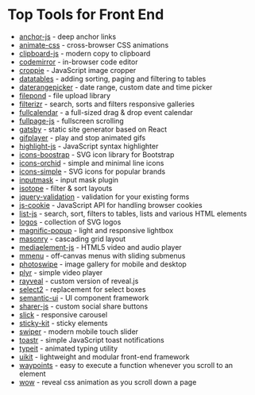 # Top Tools for Front End

- [anchor-js](https://github.com/bryanbraun/anchorjs) - deep anchor links
- [animate-css](https://github.com/daneden/animate.css) - cross-browser CSS animations
- [clipboard-js](https://github.com/zenorocha/clipboard.js) - modern copy to clipboard
- [codemirror](https://github.com/codemirror/codemirror) - in-browser code editor
- [croppie](https://github.com/foliotek/croppie) - JavaScript image cropper
- [datatables](https://github.com/datatables/datatables) - adding sorting, paging and filtering to tables
- [daterangepicker](https://github.com/dangrossman/daterangepicker) - date range, custom date and time picker
- [filepond](https://github.com/pqina/filepond) - file upload library
- [filterizr](https://github.com/giotiskl/filterizr) - search, sorts and filters responsive galleries
- [fullcalendar](https://github.com/fullcalendar/fullcalendar) - a full-sized drag & drop event calendar
- [fullpage-js](https://github.com/alvarotrigo/fullpage.js) - fullscreen scrolling
- [gatsby](https://github.com/gatsbyjs/gatsby) - static site generator based on React
- [gifplayer](https://github.com/rubentd/gifplayer) - play and stop animated gifs
- [highlight-js](https://github.com/highlightjs/highlight.js) - JavaScript syntax highlighter
- [icons-boostrap](https://github.com/twbs/icons) - SVG icon library for Bootstrap
- [icons-orchid](https://github.com/orchidsoftware/icons) - simple and minimal line icons
- [icons-simple](https://github.com/simple-icons/simple-icons/) - SVG icons for popular brands
- [inputmask](https://github.com/robinherbots/inputmask) - input mask plugin
- [isotope](https://github.com/metafizzy/isotope) - filter & sort layouts
- [jquery-validation](https://github.com/jquery-validation/jquery-validation) - validation for your existing forms
- [js-cookie](https://github.com/js-cookie/js-cookie) - JavaScript API for handling browser cookies
- [list-js](https://github.com/javve/list.js) -  search, sort, filters to tables, lists and various HTML elements
- [logos](https://github.com/gilbarbara/logos) - collection of SVG logos
- [magnific-popup](https://github.com/dimsemenov/magnific-popup) - light and responsive lightbox
- [masonry](https://github.com/desandro/masonry) - cascading grid layout
- [mediaelement-js](https://github.com/mediaelement/mediaelement) - HTML5 video and audio player
- [mmenu](https://github.com/frdh/jquery.mmenu) - off-canvas menus with sliding submenus
- [photoswipe](https://github.com/dimsemenov/photoswipe) - image gallery for mobile and desktop
- [plyr](https://github.com/sampotts/plyr) - simple video player
- [rayveal](https://github.com/planetoftheweb/rayveal) - custom version of reveal.js
- [select2](https://github.com/select2/select2) - replacement for select boxes
- [semantic-ui](https://github.com/semantic-org/semantic-ui) - UI component framework
- [sharer-js](https://github.com/ellisonleao/sharer.js) - custom social share buttons
- [slick](https://github.com/kenwheeler/slick) - responsive carousel
- [sticky-kit](https://github.com/leafo/sticky-kit) - sticky elements
- [swiper](https://github.com/nolimits4web/swiper) - modern mobile touch slider
- [toastr](https://github.com/codeseven/toastr) - simple JavaScript toast notifications
- [typeit](https://github.com/alexmacarthur/typeit) - animated typing utility
- [uikit](https://github.com/uikit/uikit) - lightweight and modular front-end framework
- [waypoints](https://github.com/imakewebthings/waypoints) - easy to execute a function whenever you scroll to an element
- [wow](https://github.com/matthieua/wow) - reveal css animation as you scroll down a page